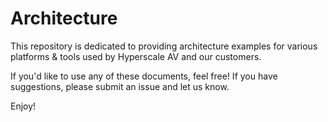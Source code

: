 # Architecture

This repository is dedicated to providing architecture examples for various platforms & tools used by Hyperscale AV and our customers. 

If you'd like to use any of these documents, feel free! If you have suggestions, please submit an issue and let us know. 

Enjoy!
